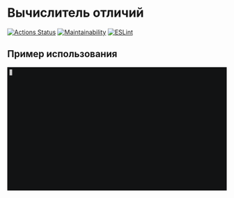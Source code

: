 # Вычислитель отличий

[![Actions Status](https://github.com/aminin/frontend-project-lvl2/workflows/hexlet-check/badge.svg)](https://github.com/aminin/frontend-project-lvl2)
[![Maintainability](https://api.codeclimate.com/v1/badges/c62efe46c7ce58b311f4/maintainability)](https://codeclimate.com/github/aminin/frontend-project-lvl2/maintainability)
[![ESLint](https://github.com/aminin/frontend-project-lvl2/workflows/lint/badge.svg)](https://github.com/aminin/frontend-project-lvl2)

## Пример использования

[![Usage](images/step3.cast.gif)](https://asciinema.org/a/HiRn3dYbIbdp08fIDa8qm8pJR)
